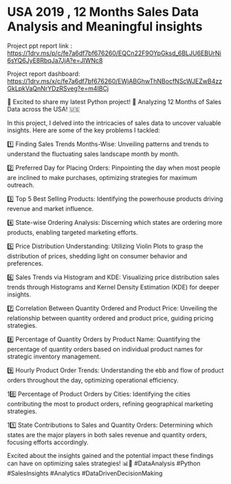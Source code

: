 # USA 2019 , 12 Months Sales Data Analysis and Meaningful insights
Project ppt report link : https://1drv.ms/p/c/fe7a6df7bf676260/EQCn22F9OYpGksd_6BLJU6EBUrNi6sYQ6JyE8RbqJa7JjA?e=JlWNc8

Project report dashboard: https://1drv.ms/x/c/fe7a6df7bf676260/EWjABGhwThNBocfNScWJEZwB4zzGkLpkVaQnNrYDzRSveg?e=m4IBCj

🚀 Excited to share my latest Python project! 🐍 Analyzing 12 Months of Sales Data across the USA! 🇺🇸

In this project, I delved into the intricacies of sales data to uncover valuable insights. Here are some of the key problems I tackled:

1️⃣ Finding Sales Trends Months-Wise: Unveiling patterns and trends to understand the fluctuating sales landscape month by month.

2️⃣ Preferred Day for Placing Orders: Pinpointing the day when most people are inclined to make purchases, optimizing strategies for maximum outreach.

3️⃣ Top 5 Best Selling Products: Identifying the powerhouse products driving revenue and market influence.

4️⃣ State-wise Ordering Analysis: Discerning which states are ordering more products, enabling targeted marketing efforts.

5️⃣ Price Distribution Understanding: Utilizing Violin Plots to grasp the distribution of prices, shedding light on consumer behavior and preferences.

6️⃣ Sales Trends via Histogram and KDE: Visualizing price distribution sales trends through Histograms and Kernel Density Estimation (KDE) for deeper insights.

7️⃣ Correlation Between Quantity Ordered and Product Price: Unveiling the relationship between quantity ordered and product price, guiding pricing strategies.

8️⃣ Percentage of Quantity Orders by Product Name: Quantifying the percentage of quantity orders based on individual product names for strategic inventory management.

9️⃣ Hourly Product Order Trends: Understanding the ebb and flow of product orders throughout the day, optimizing operational efficiency.

10️⃣ Percentage of Product Orders by Cities: Identifying the cities contributing the most to product orders, refining geographical marketing strategies.

11️⃣ State Contributions to Sales and Quantity Orders: Determining which states are the major players in both sales revenue and quantity orders, focusing efforts accordingly.

Excited about the insights gained and the potential impact these findings can have on optimizing sales strategies! 📊💼 #DataAnalysis #Python #SalesInsights #Analytics #DataDrivenDecisionMaking

